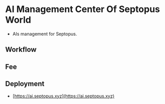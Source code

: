 # AI Management Center Of Septopus World

* AIs management for Septopus.

## Workflow

## Fee

## Deployment

* [https://ai.septopus.xyz](https://ai.septopus.xyz)
